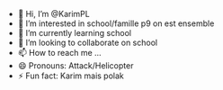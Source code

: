- 👋 Hi, I’m @KarimPL
- 👀 I’m interested in school/famille p9 on est ensemble
- 🌱 I’m currently learning school
- 💞️ I’m looking to collaborate on school
- 📫 How to reach me ...
- 😄 Pronouns: Attack/Helicopter
- ⚡ Fun fact: Karim mais polak

<!---
KarimPL/KarimPL is a ✨ special ✨ repository because its `README.md` (this file) appears on your GitHub profile.
You can click the Preview link to take a look at your changes.
--->

